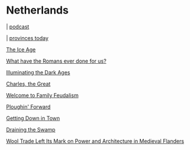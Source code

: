# Netherlands

| [podcast](https://www.republicofamsterdamradio.com/historyofthenetherlands)

| [provinces today](images/provinces-today.jpeg)

[The Ice Age](the-ice-age)

[What have the Romans ever done for us?](the-romans)

[Illuminating the Dark Ages](dark-ages)

[Charles, the Great](charles)

[Welcome to Family Feudalism](feudalism)

[Ploughin' Forward](farming-revolution)

[Getting Down in Town](towns)

[Draining the Swamp](drains)

[Wool Trade Left Its Mark on Power and Architecture in Medieval Flanders](wool)

